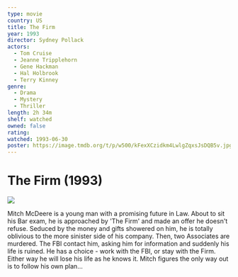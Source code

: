 ```yaml
---
type: movie
country: US
title: The Firm
year: 1993
director: Sydney Pollack
actors:
  - Tom Cruise
  - Jeanne Tripplehorn
  - Gene Hackman
  - Hal Holbrook
  - Terry Kinney
genre:
  - Drama
  - Mystery
  - Thriller
length: 2h 34m
shelf: watched
owned: false
rating:
watched: 1993-06-30
poster: https://image.tmdb.org/t/p/w500/kFexXCzidkm4LwlgZqxsJsDQB5v.jpg
---
```


# The Firm (1993)

![](https://image.tmdb.org/t/p/w500/kFexXCzidkm4LwlgZqxsJsDQB5v.jpg)

Mitch McDeere is a young man with a promising future in Law. About to sit his Bar exam, he is approached by 'The Firm' and made an offer he doesn't refuse. Seduced by the money and gifts showered on him, he is totally oblivious to the more sinister side of his company. Then, two Associates are murdered. The FBI contact him, asking him for information and suddenly his life is ruined. He has a choice - work with the FBI, or stay with the Firm. Either way he will lose his life as he knows it. Mitch figures the only way out is to follow his own plan...